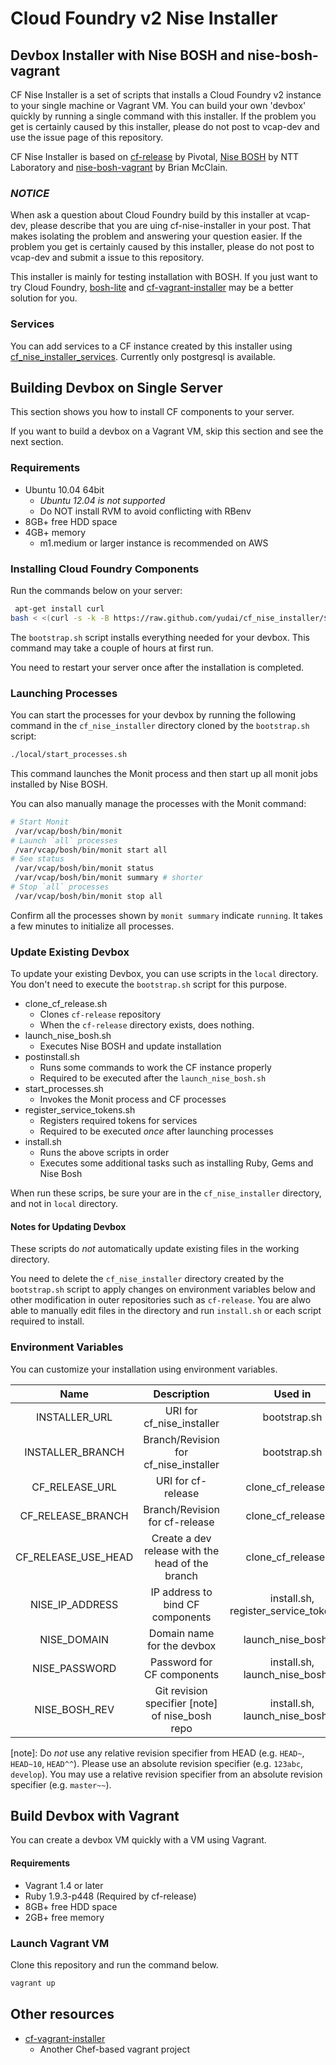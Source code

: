 # Cloud Foundry v2 Nise Installer

## Devbox Installer with Nise BOSH and nise-bosh-vagrant

CF Nise Installer is a set of scripts that installs a Cloud Foundry v2 instance to your single machine or Vagrant VM. You can build your own 'devbox' quickly by running a single command with this installer. If the problem you get is certainly caused by this installer, please do not post to vcap-dev and use the issue page of this repository.

CF Nise Installer is based on [cf-release](https://github.com/cloudfoundry/cf-release) by Pivotal, [Nise BOSH](http://github.com/nttlabs/nise_bosh/) by NTT Laboratory and [nise-bosh-vagrant](https://github.com/BrianMMcClain/nise-bosh-vagrant) by Brian McClain.

### *NOTICE*

When ask a question about Cloud Foundry build by this installer at vcap-dev, please describe that you are uing cf-nise-installer in your post. That makes isolating the problem and answering your question easier. If the problem you get is certainly caused by this installer, please do not post to vcap-dev and submit a issue to this repository.

This installer is mainly for testing installation with BOSH. If you just want to try Cloud Foundry, [bosh-lite](https://github.com/cloudfoundry/bosh-lite) and [cf-vagrant-installer](https://github.com/Altoros/cf-vagrant-installer) may be a better solution for you.

### Services

You can add services to a CF instance created by this installer using [cf_nise_installer_services](https://github.com/yudai/cf_nise_installer_services). Currently only postgresql is available.


## Building Devbox on Single Server

This section shows you how to install CF components to your server.

If you want to build a devbox on a Vagrant VM, skip this section and see the next section.

### Requirements

* Ubuntu 10.04 64bit
   * *Ubuntu 12.04 is not supported*
   * Do NOT install RVM to avoid conflicting with RBenv
* 8GB+ free HDD space
* 4GB+ memory
   * m1.medium or larger instance is recommended on AWS

### Installing Cloud Foundry Components

Run the commands below on your server:

```sh
 apt-get install curl
bash < <(curl -s -k -B https://raw.github.com/yudai/cf_nise_installer/${INSTALLER_BRANCH:-master}/local/bootstrap.sh)
```

The `bootstrap.sh` script installs everything needed for your devbox. This command may take a couple of hours at first run.

You need to restart your server once after the installation is completed.

### Launching Processes

You can start the processes for your devbox by running the following command in the `cf_nise_installer` directory cloned by the `bootstrap.sh` script:

```sh
./local/start_processes.sh
```

This command launches the Monit process and then start up all monit jobs installed by Nise BOSH.

You can also manually manage the processes with the Monit command:

```sh
# Start Monit
 /var/vcap/bosh/bin/monit
# Launch `all` processes
 /var/vcap/bosh/bin/monit start all
# See status
 /var/vcap/bosh/bin/monit status
 /var/vcap/bosh/bin/monit summary # shorter
# Stop `all` processes
 /var/vcap/bosh/bin/monit stop all
```

Confirm all the processes shown by `monit summary` indicate `running`. It takes a few minutes to initialize all processes.

### Update Existing Devbox

To update your existing Devbox, you can use scripts in the `local` directory. You don't need to execute the `bootstrap.sh` script for this purpose.

* clone_cf_release.sh
  * Clones `cf-release` repository
  * When the `cf-release` directory exists, does nothing.
* launch_nise_bosh.sh
  * Executes Nise BOSH and update installation
* postinstall.sh
  * Runs some commands to work the CF instance properly
  * Required to be executed after the `launch_nise_bosh.sh`
* start_processes.sh
  * Invokes the Monit process and CF processes
* register_service_tokens.sh
  * Registers required tokens for services
  * Required to be executed *once* after launching processes
* install.sh
  * Runs the above scripts in order
  * Executes some additional tasks such as installing Ruby, Gems and Nise Bosh


When run these scrips, be sure your are  in the `cf_nise_installer` directory, and not in `local` directory.

#### Notes for Updating Devbox

These scripts do *not* automatically update existing files in the working directory.

You need to delete the `cf_nise_installer` directory created by the `bootstrap.sh` script to apply changes on environment variables below and other modification in outer repositories such as `cf-release`. You are alwo able to manually edit files in the directory and run `install.sh` or each script required to install.


### Environment Variables

You can customize your installation using environment variables.

| Name              | Description                              | Used in                                 | Default                                        |
| :---------------: | :--------------------------------------: | :-------------------------------------: | :--------------------------------------------: |
| INSTALLER_URL     | URI for cf_nise_installer                | bootstrap.sh                            | https://github.com/yudai/cf_nise_installer.git |
| INSTALLER_BRANCH  | Branch/Revision for cf_nise_installer    | bootstrap.sh                            | master                                         |
| CF_RELEASE_URL    | URI for cf-release | clone_cf_release.sh | clone_cf_release.sh                     | https://github.com/cloudfoundry/cf-release.git |
| CF_RELEASE_BRANCH | Branch/Revision for cf-release           | clone_cf_release.sh                     | master                                         |
| CF_RELEASE_USE_HEAD | Create a dev release with the head of the branch | clone_cf_release.sh           | no (set `yes` to enable)                       |
| NISE_IP_ADDRESS   | IP address to bind CF components         | install.sh, register_service_tokens.sh  | Automatically detected using `ip` command      |
| NISE_DOMAIN       | Domain name for the devbox               | launch_nise_bosh.sh                     | *nil* (<ip_address>.xip.io)                    |
| NISE_PASSWORD     | Password for CF components               | install.sh, launch_nise_bosh.sh         | c1oudc0w                                       |
| NISE_BOSH_REV     | Git revision specifier [note] of nise_bosh repo | install.sh, launch_nise_bosh.sh  | *nil* (currently checked-out revision)         |

[note]: Do *not* use any relative revision specifier from HEAD (e.g. `HEAD~`, `HEAD~10`, `HEAD^^`). Please use an absolute revision specifier (e.g. `123abc`, `develop`). You may use a relative revision specifier from an absolute revision specifier (e.g. `master~~`).

## Build Devbox with Vagrant

You can create a devbox VM quickly with a VM using Vagrant.

#### Requirements

* Vagrant 1.4 or later
* Ruby 1.9.3-p448 (Required by cf-release)
* 8GB+ free HDD space
* 2GB+ free memory

### Launch Vagrant VM

Clone this repository and run the command below.

```sh
vagrant up
```

## Other resources

* [cf-vagrant-installer](https://github.com/Altoros/cf-vagrant-installer)
   * Another Chef-based vagrant project
